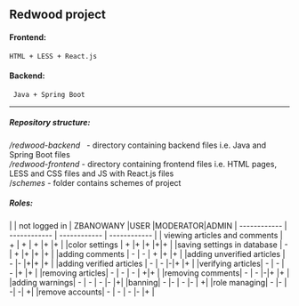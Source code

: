## Redwood project
#### Frontend:
	HTML + LESS + React.js
	
#### Backend:
	 Java + Spring Boot
 
------------
##### Repository structure:
*/redwood-backend*   - directory containing backend files i.e. Java and Spring Boot files\
*/redwood-frontend* - directory containing frontend files i.e. HTML pages, LESS and CSS files and JS with React.js files\
/*schemes* - folder contains schemes of project

##### Roles:

|   | not logged in  |  ZBANOWANY |USER |MODERATOR|ADMIN
| ------------ | ------------ | ------------ | ------------ |
| viewing articles and comments  | +  |  + | +  |+ |+ |
|color settings |  + |+   |+   |+|+ |
|saving settings in database |  - |  + |+   |+ |+ |
|adding comments  | -  | -  |  + |+ |+ |
|adding unverified articles |  -    |-   |+|+ |+ |
|adding verified articles  | -  |  -    |-|+ |+ |
|verifying articles| -  | -  | -  |+ |+ |
|removing articles| -  |  - |  - | +|+ |
|removing comments| -  |  -    |-|+ |+ |
|adding warnings| -  | -  | -  |- |+|
|banning| -  |-   | -  |- | +|
|role managing| -  |-   |   -| -| +|
|remove accounts|  - |  - | -  |- |+ |